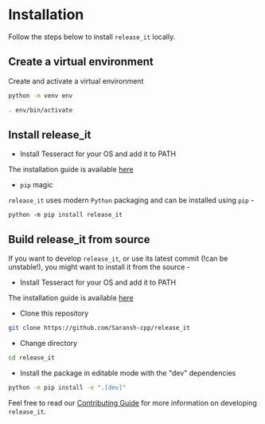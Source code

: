 # Installation

Follow the steps below to install `release_it` locally.

## Create a virtual environment

Create and activate a virtual environment

```bash
python -m venv env

. env/bin/activate
```

## Install release_it

- Install Tesseract for your OS and add it to PATH

The installation guide is available
[here](https://tesseract-ocr.github.io/tessdoc/Installation.html)

- `pip` magic

`release_it` uses modern `Python` packaging and can be installed using `pip` -

```
python -m pip install release_it
```

## Build release_it from source

If you want to develop `release_it`, or use its latest commit (!can be
unstable!), you might want to install it from the source -

- Install Tesseract for your OS and add it to PATH

The installation guide is available
[here](https://tesseract-ocr.github.io/tessdoc/Installation.html)

- Clone this repository

```bash
git clone https://github.com/Saransh-cpp/release_it
```

- Change directory

```bash
cd release_it
```

- Install the package in editable mode with the "dev" dependencies

```bash
python -m pip install -e ".[dev]"
```

Feel free to read our
[Contributing Guide](https://github.com/Saransh-cpp/release_it/blob/main/CONTRIBUTING.md)
for more information on developing `release_it`.
